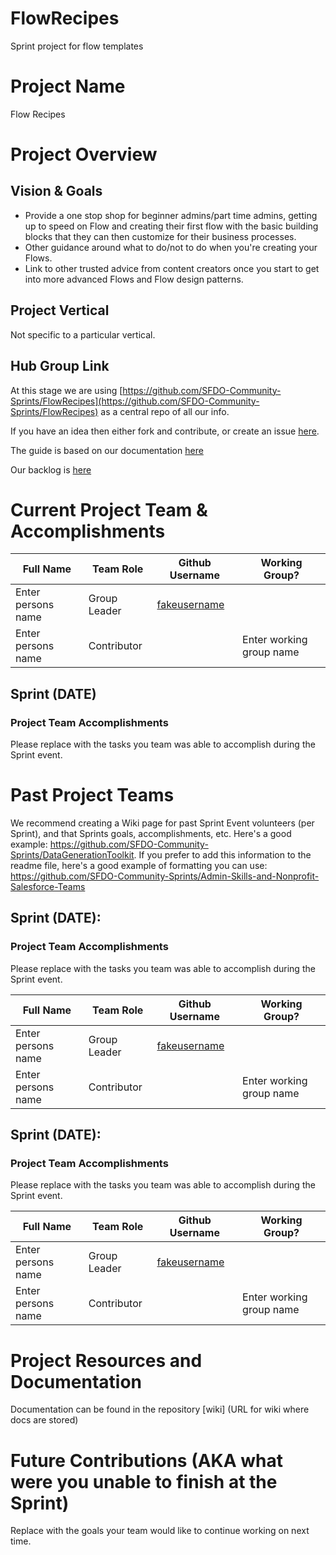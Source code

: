 # FlowRecipes
Sprint project for flow templates



# Project Name
Flow Recipes

# Project Overview
## Vision & Goals
* Provide a one stop shop for beginner admins/part time admins, getting up to speed on Flow and creating their first flow with the basic building blocks that they can then customize for their business processes.
* Other guidance around what to do/not to do when you're creating your Flows.
* Link to other trusted advice from content creators once you start to get into more advanced Flows and Flow design patterns.

## Project Vertical
Not specific to a particular vertical.

## Hub Group Link
At this stage we are using [https://github.com/SFDO-Community-Sprints/FlowRecipes](https://github.com/SFDO-Community-Sprints/FlowRecipes) as a central repo of all our info.

If you have an idea then either fork and contribute, or create an issue [here](https://github.com/SFDO-Community-Sprints/FlowRecipes/issues).

The guide is based on our documentation [here](https://sfdo-community-sprints.github.io/FlowRecipes)

Our backlog is [here](https://github.com/orgs/SFDO-Community-Sprints/projects/6/views/1)

# Current Project Team & Accomplishments

Full Name            | Team Role     | Github Username                                    | Working Group? 
------------         | ------------- | -------------                                      |-------------   
Enter persons name   | Group Leader  | [fakeusername](https://github.com/fakeusername)    | 
Enter persons name   | Contributor   |                                                    | Enter working group name

## Sprint (DATE)

### Project Team Accomplishments
Please replace with the tasks you team was able to accomplish during the Sprint event.

# Past Project Teams
We recommend creating a Wiki page for past Sprint Event volunteers (per Sprint), and that Sprints goals, accomplishments, etc. Here's a good example: https://github.com/SFDO-Community-Sprints/DataGenerationToolkit. If you prefer to add this information to the readme file, here's a good example of formatting you can use: https://github.com/SFDO-Community-Sprints/Admin-Skills-and-Nonprofit-Salesforce-Teams

## Sprint (DATE):

### Project Team Accomplishments
Please replace with the tasks you team was able to accomplish during the Sprint event.

Full Name            | Team Role     | Github Username                                    | Working Group? 
------------         | ------------- | -------------                                      |-------------   
Enter persons name   | Group Leader  | [fakeusername](https://github.com/fakeusername)    | 
Enter persons name   | Contributor   |                                                    | Enter working group name

## Sprint (DATE):

### Project Team Accomplishments
Please replace with the tasks you team was able to accomplish during the Sprint event.

Full Name            | Team Role     | Github Username                                    | Working Group? 
------------         | ------------- | -------------                                      |-------------   
Enter persons name   | Group Leader  | [fakeusername](https://github.com/fakeusername)    | 
Enter persons name   | Contributor   |                                                    | Enter working group name


# Project Resources and Documentation
Documentation can be found in the repository [wiki] (URL for wiki where docs are stored)

# Future Contributions (AKA what were you unable to finish at the Sprint)
Replace with the goals your team would like to continue working on next time.
